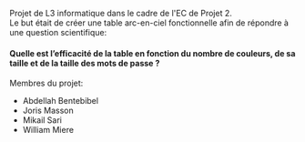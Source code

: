 Projet de L3 informatique dans le cadre de l'EC de Projet 2.  
Le but était de créer une table arc-en-ciel fonctionnelle afin de répondre à une question scientifique:
#### Quelle est l’efficacité de la table en fonction du nombre de couleurs, de sa taille et de la taille des mots de passe ?

Membres du projet: 
- Abdellah Bentebibel
- Joris Masson
- Mikail Sari
- William Miere
